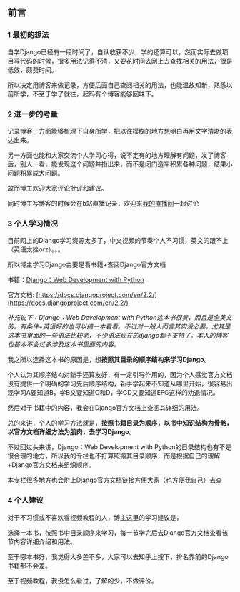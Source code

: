## 前言

###  1 最初的想法
自学Django已经有一段时间了，自认收获不少，学的还算可以，然而实际去做项目写代码的时候，很多用法记得不清，又要花时间去网上去查找相关的用法，很是低效，颇费时间。

所以决定用博客来做记录，方便后面自己查阅相关的用法，也能温故知新，熟悉以前所学，不至于学了就往，起码有个博客能够回味下。

###  2 进一步的考量
记录博客一方面能够梳理下自身所学，把以往模糊的地方想明白再用文字清晰的表达出来。

另一方面也能和大家交流个人学习心得，说不定有的地方理解有问题，发了博客后，别人一看，能发现这个问题并指出来，而不是闭门造车积累各种问题，结果小问题积累成大问题。

故而博主欢迎大家评论批评和建议。

同时博主写博客的时候会在b站直播记录，欢迎来[我的直播间](https://live.bilibili.com/13337214)一起讨论

###  3 个人学习情况
目前网上的Django学习资源太多了，中文视频的节奏个人不习惯，英文的跟不上（英语太挫orz）。。。

所以博主学习Django主要是看书籍+查阅Django官方文档

书籍：[Django：Web Development with Python](https://book.douban.com/subject/27007360/)

官方文档:  [https://docs.djangoproject.com/en/2.2/](https://docs.djangoproject.com/en/2.2/)

*补充说下：*Django：Web Development with Python*这本书很贵，而且是全英文的。有条件+英语好的也可以搞一本看看。不过对一般人而言其实没必要，尤其是这本书里面的一些语法比较老，不少语法现在的django都不支持了。本人的博客也基本不会过多涉及这本书里面的内容。*

我之所以选择这本书的原因是，想**按照其目录的顺序结构来学习Django**。

个人认为其顺序结构对新手还算友好，有一定引导作用的，因为个人感觉官方文档没有提供一个明确的学习先后顺序结构，新手学起来不知道从哪里开始，很容易出现学习A要知道B，学B又要知道C和D，学CD又要知道EFG这样的劝退情况。

然后对于书籍中的内容，我会在Django官方文档上查阅其详细的用法。

总的来讲，个人的学习方法就是，**按照书籍目录为顺序，以书中知识结构为骨骼，以官方文档详细方法为肌肉，去学习Django**。

不过回过头来讲，Django：Web Development with Python的目录结构也有不是很合理的地方，所以我的专栏也不打算照搬其目录顺序，而是根据自己的理解+Django官方文档来组织顺序。

本专栏很多地方也会附上Django官方文档链接方便大家（也方便我自己）去查

###  4 个人建议
对于不习惯或不喜欢看视频教程的人，博主这里的学习建议是，

选择一本书，按照书中目录顺序来学习，每一节学完后去Django官方文档查看该节内容详细介绍和用法。

至于哪本书好，我觉得大多差不多，大家可以去知乎上搜下，排名靠前的Django书籍都不会差。

至于视频教程，我没怎么看过，了解的少，不做评价。
